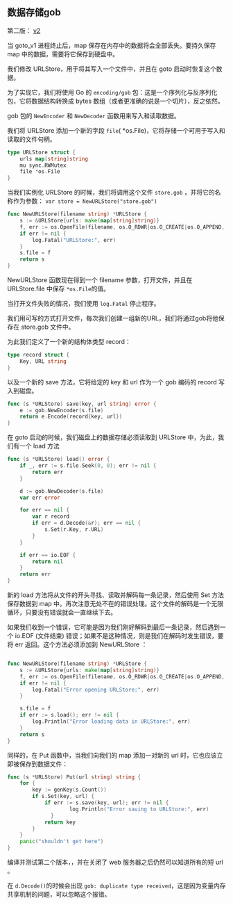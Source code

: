 ## 数据存储gob

第二版： [v2](./src/v2/)

当 goto_v1 进程终止后，map 保存在内存中的数据将会全部丢失。要持久保存 map 中的数据，需要将它保存到硬盘中。

我们修改 URLStore，用于将其写入一个文件中，并且在 goto 启动时恢复这个数据。

为了实现它，我们将使用 Go 的 `encoding/gob` 包：这是一个序列化与反序列化包，它将数据结构转换成 bytes 数组（或者更准确的说是一个切片），反之依然。

gob 包的 `NewEncoder` 和 `NewDecoder` 函数用来写入和读取数据。

我们将 URLStore 添加一个新的字段 `file`( *os.File)，它将存储一个可用于写入和读取的文件句柄。

```go
type URLStore struct {
    urls map[string]string
    mu sync.RWMutex
    file *os.File
}
```

当我们实例化 URLStore 的时候，我们将调用这个文件 `store.gob` ，并将它的名称作为参数： `var store = NewURLStore("store.gob")`

```go
func NewURLStore(filename string) *URLStore {
    s := &URLStore{urls: make(map[string]string)}
    f, err := os.OpenFile(filename, os.O_RDWR|os.O_CREATE|os.O_APPEND, 0644)
    if err != nil {
        log.Fatal("URLStore:", err)
    }
    s.file = f
    return s
}
```

NewURLStore 函数现在得到一个 filename 参数，打开文件，并且在 URLStore.file 中保存 `*os.File`的值。

当打开文件失败的情况，我们使用 `log.Fatal` 停止程序。

我们用可写的方式打开文件，每次我们创建一组新的URL，我们将通过gob将他保存在 store.gob 文件中。

为此我们定义了一个新的结构体类型 record：

```go
type record struct {
    Key, URL string
}
```

以及一个新的 save 方法，它将给定的 key 和 url 作为一个 gob 编码的 record 写入到磁盘。

```go
func (s *URLStore) save(key, url string) error {
    e := gob.NewEncoder(s.file)
    return e.Encode(record{key, url})
}
```

在 goto 启动的时候，我们磁盘上的数据存储必须读取到 URLStore 中，为此，我们有一个 load 方法

```go
func (s *URLStore) load() error {
    if _, err := s.file.Seek(0, 0); err != nil {
        return err
    }

    d := gob.NewDecoder(s.file)
    var err error

    for err == nil {
        var r record
        if err = d.Decode(&r); err == nil {
            s.Set(r.Key, r.URL)
        }
    }

    if err == io.EOF {
        return nil
    }
    return err
}
```

新的 load 方法将从文件的开头寻找、读取并解码每一条记录，然后使用 Set 方法保存数据到 map 中。再次注意无处不在的错误处理。这个文件的解码是一个无限循环，只要没有错误就会一直继续下去。

如果我们收到一个错误，它可能是因为我们刚好解码到最后一条记录，然后遇到一个 io.EOF (文件结束) 错误；如果不是这种情况，则是我们在解码时发生错误，要将 err 返回。这个方法必须添加到 NewURLStore ：

```go

func NewURLStore(filename string) *URLStore {
    s := &URLStore{urls: make(map[string]string)}
    f, err := os.OpenFile(filename, os.O_RDWR|os.O_CREATE|os.O_APPEND, 0644)
    if err != nil {
        log.Fatal("Error opening URLStore:", err)
    }

    s.file = f
    if err := s.load(); err != nil {
        log.Println("Error loading data in URLStore:", err)
    }
    return s
}
```

同样的，在 Put 函数中，当我们向我们的 map 添加一对新的 url 时，它也应该立即被保存到数据文件：

```go
func (s *URLStore) Put(url string) string {
    for {
        key := genKey(s.Count())
        if s.Set(key, url) {
            if err := s.save(key, url); err != nil {
                    log.Println("Error saving to URLStore:", err)
              }
            return key
        }
    }
    panic("shouldn't get here")
}
```

编译并测试第二个版本，，并在关闭了 web 服务器之后仍然可以知道所有的短 url 。

在 `d.Decode()`的时候会出现 `gob: duplicate type received`，这是因为变量内存共享机制的问题，可以忽略这个报错。

